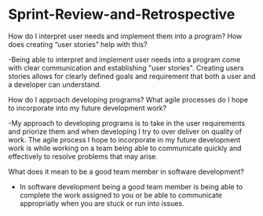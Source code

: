 # Sprint-Review-and-Retrospective

How do I interpret user needs and implement them into a program? How does creating “user stories” help with this?

-Being able to interpret and implement user needs into a program come with clear communication and establishing "user stories". Creating users stories allows for clearly defined goals and requirement that both a user and a developer can understand.

How do I approach developing programs? What agile processes do I hope to incorporate into my future development work?

-My approach to developing programs is to take in the user requirements and priorize them and when developing I try to over deliver on quality of work. The agile process I hope to incorporate in my future development work is while working on a team being able to communicate quickly and effectively to resolve problems that may arise.

What does it mean to be a good team member in software development?

- In software development being a good team member is being able to complete the work assigned to you or be able to communicate appropriatly when you are stuck or run into issues.
